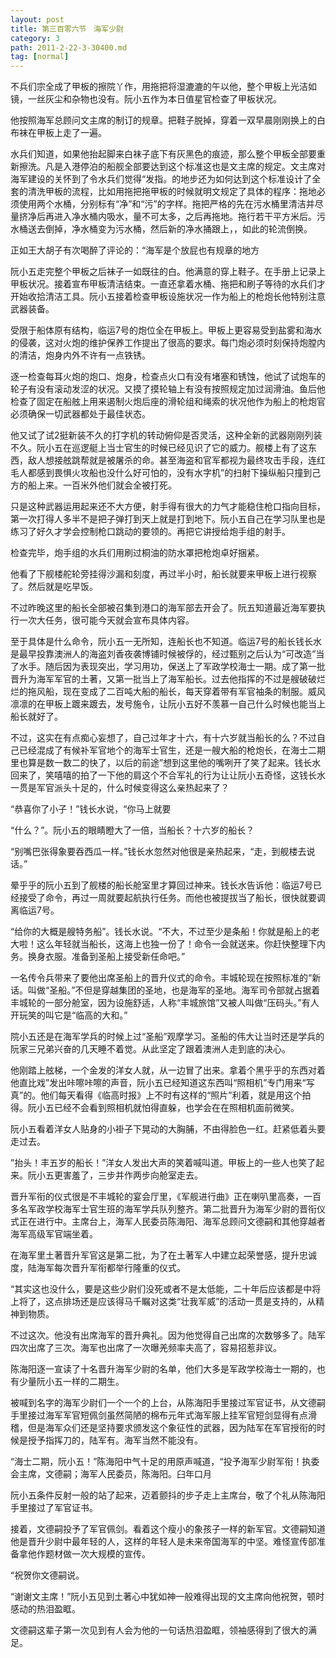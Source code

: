 ```yaml
---
layout: post
title: 第三百零六节　海军少尉
category: 3
path: 2011-2-22-3-30400.md
tag: [normal]
---
```


不兵们宗全成了甲板的擦院丫作，用拖把将湿漉漉的午以他，整个甲板上光洁如镜，一丝灰尘和杂物也没有。阮小五作为本日值星官检查了甲板状况。

他按照海军总顾问文主席的制订的规章。把鞋子脱掉，穿着一双早晨刚刚换上的白布袜在甲板上走了一遍。

水兵们知道，如果他抬起脚来白袜子底下有灰黑色的痕迹，那么整个甲板全部要重新擦洗。凡是入港停泊的船舰全部要达到这个标准这也是文主席的规定。文主席对海军建设的关怀到了令水兵们觉得“发指。的地步还为如何达到这个标准设计了全套的清洗甲板的流程，比如用拖把拖甲板的时候就明文规定了具体的程序：拖地必须使用两个水桶，分别标有“净”和“污”的字样。拖把严格的先在污水桶里清洁并尽量挤净后再进入净水桶内吸水，量不可太多，之后再拖地。拖行若干平方米后。污水桶送去倒掉，净水桶变为污水桶，然后新的净水捅跟上，，如此的轮流倒换。

正如王大胡子有次喝醉了评论的：“海军是个放屁也有规章的地方

阮小五走完整个甲板之后袜子一如既往的白。他满意的穿上鞋子。在手册上记录上甲板状况。接着宣布甲板清洁结束。一直还拿着水桶、拖把和刷子等待的水兵们才开始收拾清洁工具。阮小五接着检查甲板设施状况一作为船上的枪炮长他特别注意武器装备。

受限于船体原有结构，临运7号的炮位全在甲板上。甲板上更容易受到盐雾和海水的侵袭，这对火炮的维护保养工作提出了很高的要求。每门炮必须时刻保持炮膛内的清洁，炮身内外不许有一点铁锈。

逐一检查每耳火炮的炮口、炮身，检查点火口有没有堵塞和锈蚀，他试了试炮车的轮子有没有滚动发涩的状况。又摸了摸轮轴上有没有按照规定加过润滑油。鱼后他检查了固定在船舷上用来遏制火炮后座的滑轮组和绳索的状况他作为船上的枪炮官必须确保一切武器都处于最佳状态。

他又试了试2挺新装不久的打字机的转动俯仰是否灵活，这种全新的武器刚刚列装不久。阮小五在巡逻艇上当士官生的时候已经见识了它的威力。舰楼上有了这东西，敌人想接舷跳帮就是被屠杀的命。甚至海盗和官军都视为最终攻击手段，连红毛人都感到畏惧火攻船也没什么好可怕的，没有水字机”的扫射下操纵船只撞到己方的船上来。一百米外他们就会全被打死。

只是这种武器运用起来还不大方便，射手得有很大的力气才能稳住枪口指向目标，第一次打得人多半不是把子弹打到天上就是打到地下。阮小五自己在学习队里也是练习了好久才学会控制枪口跳动的要领的。再把它讲授给炮手组的射手。

检查完毕，炮手组的水兵们用刷过桐油的防水罩把枪炮卓好捆紧。

他看了下舰楼舵轮旁挂得沙漏和刻度，再过半小时，船长就要来甲板上进行视察了。然后就是吃早饭。

不过昨晚这里的船长全部被召集到港口的海军部去开会了。阮五知道最近海军要执行一次大任务，很可能今天就会宣布具体内容。

至于具体是什么命令，阮小五一无所知，连船长也不知道。临运7号的船长钱长水是最早投靠澳洲人的海盗刘香夜袭博铺时候被俘的，经过甄别之后认为“可改造”当了水手。随后因为表现突出，学习用功，保送上了军政学校海士一期。成了第一批晋升为海军军官的土著，又第一批当上了海军船长。过去他指挥的不过是艘破破烂烂的拖风船，现在变成了二百吨大船的船长，每天穿着带有军官袖条的制服。威风凛凛的在甲板上踱来踱去，发号施令，让阮小五好不羡慕一自己什么时候也能当上船长就好了。

不过，这实在有点痴心妄想了，自己过年才十六，有十六岁就当船长的么？不过自己已经混成了有候补军官地个的海军士官生，还是一艘大船的枪炮长，在海士二期里也算是数一数二的快了，以后的前途”想到这里他的嘴咧开了笑了起来。钱长水回来了，笑嘻嘻的拍了一下他的肩这个不合军礼的行为让让阮小五奇怪，这钱长水一贯是军官派头十足的，什么时候变得这么亲热起来了？

“恭喜你了小子！”钱长水说，“你马上就要

“什么？”。阮小五的眼睛瞪大了一倍，当船长？十六岁的船长？

“别嘴巴张得象要吞西瓜一样。”钱长水忽然对他很是亲热起来，“走，到舰楼去说话。”

晕乎乎的阮小五到了舰楼的船长舱室里才算回过神来。钱长水告诉他：临运7号已经接受了命令，再过一周就要起航执行任务。而他也被提拔当了船长，很快就要调离临运7号。

“给你的大概是艘特务船”。钱长水说。“不大，不过至少是条船！你就是船上的老大啦！这么年轻就当船长，这海上也独一份了！命令一会就送来。你赶快整理下内务。换身衣服。准备到圣船上接受新任命吧。”

一名传令兵带来了要他出席圣船上的晋升仪式的命令。丰城轮现在按照标准的“新话。叫做“圣船。”不但是穿越集团的圣地，也是海军的圣地。海军司令部就占据着丰城轮的一部分舱室，因为设施舒适，人称“丰城旅馆”又被人叫做“压码头。”有人开玩笑的叫它是“临高的大和。”

院小五还是在海军学兵的时候上过“圣船”观摩学习。圣船的伟大让当时还是学兵的阮家三兄弟兴奋的几天睡不着觉。从此坚定了跟着澳洲人走到底的决心。

他刚踏上舷梯，一个金发的洋女人就，从一边冒了出来。拿着个黑乎乎的东西对着他直比戏”发出咔嚓咔嚓的声音，阮小五已经知道这东西叫“照相机”专门用来“写真”的。他们每天看得《临高时报》上不时有这样的“照片”利着，就是用这个拍得。阮小五已经不会看到照相机就怕得直躲，也学会在在照相机面前微笑。

阮小五看着洋女人贴身的小褂子下晃动的大胸脯，不由得脸色一红。赶紧低着头要走过去。

”抬头！丰五岁的船长！”洋女人发出大声的笑着喊叫道。甲板上的一些人也笑了起来。阮小五更害羞了，三步并作两步向舱室走去。

晋升军衔的仪式很是不丰城轮的宴会厅里，《军舰进行曲》正在喇叭里高奏，一百多名军政学校海军士官生班的海军学兵队列整齐。第二批晋升为海军少尉的晋衔仪式正在进行中。主席台上，海军人民委员陈海阳、海军总顾问文德嗣和其他穿越者海军高级军官端坐着。

在海军里土著晋升军官这是第二批，为了在土著军人中建立起荣誉感，提升忠诚度，陆海军每次晋升军衔都举行隆重的仪式。

“其实这也没什么，要是这些少尉们没死或者不是太低能，二十年后应该都是中将上将了，这点排场还是应该得马千瞩对这类“壮我军威”的活动一贯是支持的，从精神到物质。

不过这次。他没有出席海军的晋升典礼。因为他觉得自己出席的次数够多了。陆军四次出席了三次。海军也出席了一次曝羌频率夫高了，容易招惹非议。

陈海阳逐一宣读了十名晋升海军少尉的名单，他们大多是军政学校海士一期的，也有少量阮小五一样的二期生。

被喊到名字的海军少尉们一个一个的上台，从陈海阳手里接过军官证书，从文德嗣手里接过海军军官短佩剑虽然简陋的棉布元年式海军服上挂军官短剑显得有点滑稽，但是海军众们还是坚持要求颁发这个象征性的武器，因为陆军在军官授衔的时候是授予指挥刀的，陆军有。海军当然不能没有。

“海士二期，阮小五！”陈海阳中气十足的用原声喊道，“投予海军少尉军衔！执委会主席，文德嗣；海军人民委员，陈海阳。臼年口月

阮小五条件反射一般的站了起来，迈着颤抖的步子走上主席台，敬了个礼从陈海阳手里接过了军官证书。

接着，文德嗣投予了军官佩剑。看着这个瘦小的象孩子一样的新军官。文德嗣知道他是晋升少尉中最年轻的人，这样的年轻人是未来帝国海军的中坚。难怪宣传部准备拿他作题材做一次大规模的宣传。

“祝贺你文德嗣说。

“谢谢文主席！”阮小五见到土著心中犹如神一般难得出现的文主席向他祝贺，顿时感动的热泪盈眶。

文德嗣这辈子第一次见到有人会为他的一句话热泪盈眶，领袖感得到了很大的满足。
